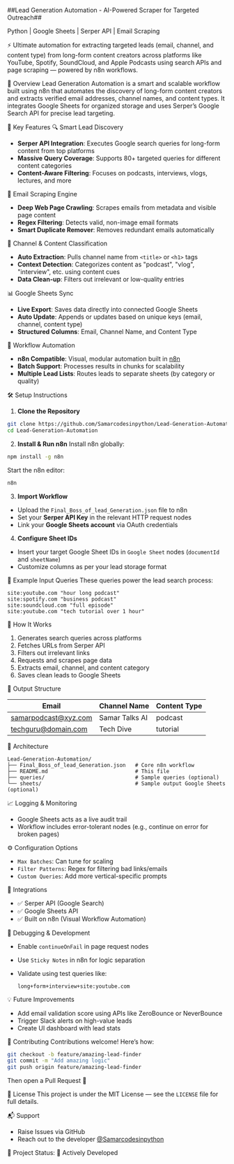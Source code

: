 ##Lead Generation Automation - AI-Powered Scraper for Targeted Outreach##

Python | Google Sheets | Serper API | Email Scraping

⚡ Ultimate automation for extracting targeted leads (email, channel, and content type) from long-form content creators across platforms like YouTube, Spotify, SoundCloud, and Apple Podcasts using search APIs and page scraping — powered by n8n workflows.

🧠 Overview
Lead Generation Automation is a smart and scalable workflow built using n8n that automates the discovery of long-form content creators and extracts verified email addresses, channel names, and content types. It integrates Google Sheets for organized storage and uses Serper’s Google Search API for precise lead targeting.

🔑 Key Features
🔍 Smart Lead Discovery  
- **Serper API Integration**: Executes Google search queries for long-form content from top platforms  
- **Massive Query Coverage**: Supports 80+ targeted queries for different content categories  
- **Content-Aware Filtering**: Focuses on podcasts, interviews, vlogs, lectures, and more

📩 Email Scraping Engine  
- **Deep Web Page Crawling**: Scrapes emails from metadata and visible page content  
- **Regex Filtering**: Detects valid, non-image email formats  
- **Smart Duplicate Remover**: Removes redundant emails automatically

🎥 Channel & Content Classification  
- **Auto Extraction**: Pulls channel name from `<title>` or `<h1>` tags  
- **Context Detection**: Categorizes content as "podcast", "vlog", "interview", etc. using content cues  
- **Data Clean-up**: Filters out irrelevant or low-quality entries

📊 Google Sheets Sync  
- **Live Export**: Saves data directly into connected Google Sheets  
- **Auto Update**: Appends or updates based on unique keys (email, channel, content type)  
- **Structured Columns**: Email, Channel Name, and Content Type

🔁 Workflow Automation  
- **n8n Compatible**: Visual, modular automation built in [n8n](https://n8n.io)  
- **Batch Support**: Processes results in chunks for scalability  
- **Multiple Lead Lists**: Routes leads to separate sheets (by category or quality)

🛠️ Setup Instructions
1. **Clone the Repository**  
```bash
git clone https://github.com/Samarcodesinpython/Lead-Generation-Automation
cd Lead-Generation-Automation
````

2. **Install & Run n8n**
   Install n8n globally:

```bash
npm install -g n8n
```

Start the n8n editor:

```bash
n8n
```

3. **Import Workflow**

* Upload the `Final_Boss_of_lead_Generation.json` file to n8n
* Set your **Serper API Key** in the relevant HTTP request nodes
* Link your **Google Sheets account** via OAuth credentials

4. **Configure Sheet IDs**

* Insert your target Google Sheet IDs in `Google Sheet` nodes (`documentId` and `sheetName`)
* Customize columns as per your lead storage format

🧪 Example Input Queries
These queries power the lead search process:

```text
site:youtube.com "hour long podcast"
site:spotify.com "business podcast"
site:soundcloud.com "full episode"
site:youtube.com "tech tutorial over 1 hour"
```

🧠 How It Works

1. Generates search queries across platforms
2. Fetches URLs from Serper API
3. Filters out irrelevant links
4. Requests and scrapes page data
5. Extracts email, channel, and content category
6. Saves clean leads to Google Sheets

🧾 Output Structure

| Email                                               | Channel Name   | Content Type |
| --------------------------------------------------- | -------------- | ------------ |
| [samarpodcast@xyz.com](mailto:samarpodcast@xyz.com) | Samar Talks AI | podcast      |
| [techguru@domain.com](mailto:techguru@domain.com)   | Tech Dive      | tutorial     |

🧱 Architecture

```
Lead-Generation-Automation/
├── Final_Boss_of_lead_Generation.json   # Core n8n workflow
├── README.md                            # This file
├── queries/                             # Sample queries (optional)
└── sheets/                              # Sample output Google Sheets (optional)
```

📈 Logging & Monitoring

* Google Sheets acts as a live audit trail
* Workflow includes error-tolerant nodes (e.g., continue on error for broken pages)

⚙️ Configuration Options

* `Max Batches`: Can tune for scaling
* `Filter Patterns`: Regex for filtering bad links/emails
* `Custom Queries`: Add more vertical-specific prompts

🧩 Integrations

* ✅ Serper API (Google Search)
* ✅ Google Sheets API
* ✅ Built on n8n (Visual Workflow Automation)

🧪 Debugging & Development

* Enable `continueOnFail` in page request nodes
* Use `Sticky Notes` in n8n for logic separation
* Validate using test queries like:

  ```text
  long+form+interview+site:youtube.com
  ```

💡 Future Improvements

* Add email validation score using APIs like ZeroBounce or NeverBounce
* Trigger Slack alerts on high-value leads
* Create UI dashboard with lead stats

🤝 Contributing
Contributions welcome! Here’s how:

```bash
git checkout -b feature/amazing-lead-finder
git commit -m "Add amazing logic"
git push origin feature/amazing-lead-finder
```

Then open a Pull Request 🙌

📄 License
This project is under the MIT License — see the `LICENSE` file for full details.

📬 Support

* Raise Issues via GitHub
* Reach out to the developer [@Samarcodesinpython](https://github.com/Samarcodesinpython)

🎯 Project Status: 🚧 Actively Developed
